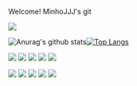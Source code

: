 Welcome! MinhoJJJ's git

<a href="https://blog.naver.com/sucessmh25/">
    <img 
        src="http://img.shields.io/badge/-Tech%20Blog-655ced?style=flat&logo=github&link=[https://blog.naver.com/sucessmh25/]
        style="height : auto; margin-left : 10px; margin-right : 10px;"/>
</a>

![Anurag's github stats](https://github-readme-stats.vercel.app/api?username=MinhoJJJ&show_icons=true&theme=radical)[![Top Langs](https://github-readme-stats.vercel.app/api/top-langs/?username=MinhoJJJ&layout=compact&theme=dracula)](https://github.com/metleeha)

<img src="https://img.shields.io/badge/JAVA-007396?style=for-the-badge&logo=java&logoColor=white"> <img src="https://img.shields.io/badge/Spring-6DB33F?style=for-the-badge&logo=Spring&logoColor=white"> <img src="https://img.shields.io/badge/mysql-4479A1?style=for-the-badge&logo=mysql&logoColor=white"> <img src="https://img.shields.io/badge/javascript-F7DF1E?style=for-the-badge&logo=javascript&logoColor=black"> <img src="https://img.shields.io/badge/jquery-0769AD?style=for-the-badge&logo=jquery&logoColor=white"> 

<img src="https://img.shields.io/badge/html-E34F26?style=for-the-badge&logo=html5&logoColor=white"> <img src="https://img.shields.io/badge/css-1572B6?style=for-the-badge&logo=css3&logoColor=white"> <img src="https://img.shields.io/badge/github-181717?style=for-the-badge&logo=github&logoColor=white"> <img src="https://img.shields.io/badge/aws-232F3E?style=for-the-badge&logo=aws&logoColor=white"> <img src="https://img.shields.io/badge/apache tomcat-F8DC75?style=for-the-badge&logo=apachetomcat&logoColor=white">

